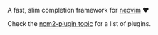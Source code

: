 A fast, slim completion framework for
[neovim](https://github.com/neovim/neovim) :heart:

Check the [ncm2-plugin topic](https://github.com/topics/ncm2-plugin) for a
list of plugins.

